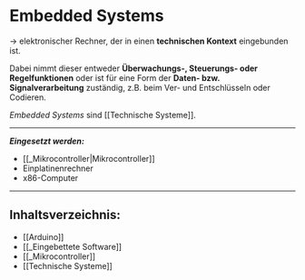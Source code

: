 # Embedded Systems

-> elektronischer Rechner, der in einen **technischen Kontext** eingebunden ist.

Dabei nimmt dieser entweder **Überwachungs-, Steuerungs- oder Regelfunktionen** oder ist für eine Form der **Daten- bzw. Signalverarbeitung** zuständig, z.B. beim Ver- und Entschlüsseln oder Codieren.

*Embedded Systems* sind [[Technische Systeme]].

-------------------------------------

***Eingesetzt werden:***

 * [[_Mikrocontroller|Mikrocontroller]]
 * Einplatinenrechner
 * x86-Computer

-----------------------------------------------------------

## Inhaltsverzeichnis:

* [[Arduino]]
* [[_Eingebettete Software]]
* [[_Mikrocontroller]]
* [[Technische Systeme]]




